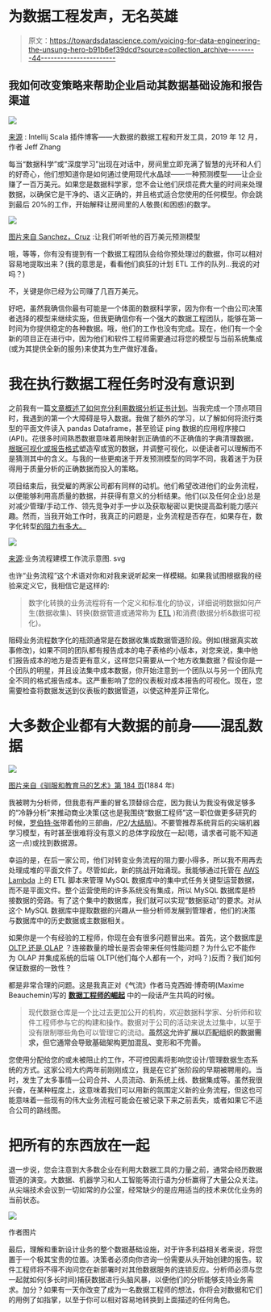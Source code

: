 # 为数据工程发声，无名英雄

> 原文：<https://towardsdatascience.com/voicing-for-data-engineering-the-unsung-hero-b91b6ef39dcd?source=collection_archive---------44----------------------->

## 我如何改变策略来帮助企业启动其数据基础设施和报告渠道

![](img/904219a9bf34d873b4b67429b4c63aa0.png)

[来源](https://blog.jetbrains.com/scala/2019/12/13/data-engineering-and-developer-tools-for-big-data/) : Intellij Scala 插件博客——大数据的数据工程和开发工具，2019 年 12 月，作者 Jeff Zhang

每当“数据科学”或“深度学习”出现在对话中，房间里立即充满了智慧的光环和人们的好奇心，他们想知道你是如何通过使用现代水晶球——一种预测模型——让企业赚了一百万美元。如果您是数据科学家，您不会让他们厌烦花费大量的时间来处理数据，以确保它是干净的、语义正确的，并且格式适合您使用的任何模型。你会跳到最后 20%的工作，开始解释让房间里的人敬畏(和困惑)的数学。

![](img/39dd5b5c9d6101a133fe1810875c2565.png)

[图片来自 Sanchez，Cruz](https://commons.wikimedia.org/wiki/File:Man_Giving_Toast_at_Banquet_Table_(26080717372).jpg) :让我们听听他的百万美元预测模型

哦，等等，你有没有提到有一个数据工程团队会给你预处理过的数据，你可以相对容易地提取出来？(我的意思是，看看他们疯狂的计划 ETL 工作的队列…我说的对吗？)

不，关键是你已经为公司赚了几百万美元。

好吧，虽然我确信你最有可能是一个体面的数据科学家，因为你有一个由公司决策者选择的模型来继续实施，但我更确信你有一个强大的数据工程团队，能够在第一时间为你提供稳定的各种数据。哦，他们的工作也没有完成。现在，他们有一个全新的项目正在进行中，因为他们和软件工程师需要通过将您的模型与当前系统集成(或为其提供全新的服务)来使其为生产做好准备。

# 我在执行数据工程任务时没有意识到

之前我有一篇[文章概述了如何充分利用数据分析证书计划](https://medium.com/@irishuang527/was-the-data-analytics-certificate-program-at-ryerson-university-really-worth-it-949c2460ee15)。当我完成一个顶点项目时，我遇到的第一个大障碍是导入数据。我做了额外的学习，以了解如何将流行类型的平面文件读入 pandas Dataframe，甚至验证 ping 数据的应用程序接口(API)。花很多时间熟悉数据意味着用映射到正确值的不正确值的字典清理数据，[根据可视化或报告格式](https://cran.r-project.org/web/packages/tidyr/vignettes/tidy-data.html)塑造窄或宽的数据，并调整可视化，以便读者可以理解而不是猜测其中的含义。与我的一些更痴迷于开发预测模型的同学不同，我着迷于为获得用于质量分析的正确数据而投入的策略。

项目结束后，我受雇的两家公司都有同样的动机。他们希望改进他们的业务流程，以便能够利用高质量的数据，并获得有意义的分析结果。他们(以及任何企业)总是对减少管理/手动工作、领先竞争对手一步以及获取秘密以更快提高盈利能力感兴趣。然而，当我开始工作时，我真正的问题是，业务流程是否存在，如果存在，数字化转型[的阻力有多大。](https://www.salesforce.com/ca/products/platform/what-is-digital-transformation/#:~:text=Digital%20transformation%20is%20the%20process,digital%20age%20is%20digital%20transformation.)

![](img/5b4d4f1d6702804d58b434f9c4eee24d.png)

[来源](https://commons.wikimedia.org/wiki/File:Business_Process_Modelling_Workflow_Schematic.svg):业务流程建模工作流示意图. svg

也许“业务流程”这个术语对你和对我来说听起来一样模糊。如果我试图根据我的经验来定义它，我相信它是这样的:

> 数字化转换的业务流程将有一个定义和标准化的协议，详细说明数据如何产生(数据收集)、转换(数据管道或通常称为 [ETL](https://en.wikipedia.org/wiki/Extract,_transform,_load) )和消费(数据分析&数据可视化)。

阻碍业务流程数字化的瓶颈通常是在数据收集或数据管道阶段。例如(根据真实故事修改)，如果不同的团队都有报告成本的电子表格的小版本，对您来说，集中他们报告成本的地方是否更有意义，这样您只需要从一个地方收集数据？假设你是一个团队的明星，并且设法集中成本数据，你开始注意到一个团队以与另一个团队完全不同的格式报告成本。这严重影响了您的仪表板对成本报告的可视化。现在，您需要检查将数据发送到仪表板的数据管道，以使这种差异正常化。

# 大多数企业都有大数据的前身——混乱数据

![](img/078129114a585b8784691836f5430918.png)

[图片来自《驯服和教育马的艺术》第 184 页](https://www.google.com/url?sa=i&url=https%3A%2F%2Fwww.flickr.com%2Fphotos%2Finternetarchivebookimages%2F14760413391%2F&psig=AOvVaw3w3SkBxWC_D0_cTLbDCvGE&ust=1590971352317000&source=images&cd=vfe&ved=0CA0QjhxqFwoTCPD4ua7s3OkCFQAAAAAdAAAAABAL)(1884 年)

我被聘为分析师，但我患有严重的冒名顶替综合症，因为我认为我没有做足够多的“冷静分析”来推动商业决策(这也是我围绕“数据工程师”这一职位做更多研究的时候，[罗伯特·张](https://medium.com/@rchang)带着他的三部曲，/[P2](https://medium.com/@rchang/a-beginners-guide-to-data-engineering-part-ii-47c4e7cbda71?source=---------8------------------)/[大结局](https://medium.com/@rchang/a-beginners-guide-to-data-engineering-the-series-finale-2cc92ff14b0?source=---------7------------------))。不要管推荐系统背后的尖端机器学习模型，有时甚至很难将没有意义的总体字段放在一起(嗯，请求者可能不知道这一点)或找到数据源。

幸运的是，在后一家公司，他们对转变业务流程的阻力要小得多，所以我不用再去处理成堆的平面文件了。尽管如此，新的挑战开始涌现。我能够通过托管在 [AWS Lambda](https://aws.amazon.com/lambda/) 上的 ETL 脚本来管理 MySQL 数据库中的集中式任务关键型运营数据，而不是平面文件。整个运营使用的许多系统没有集成，所以 MySQL 数据库是桥接数据的旁路。有了这个集中的数据库，我们就可以实现“数据驱动”的要求。对从这个 MySQL 数据库中提取数据的兴趣从一些分析师发展到管理者，他们的决策与数据库中的历史数据或主数据相关。

如果你是一个有经验的工程师，你现在会有很多问题冒出来。首先，这个数据库[是 OLTP 还是 OLAP](https://www.guru99.com/oltp-vs-olap.html) ？连接数量的增长是否会带来任何性能问题？为什么它不能作为 OLAP 并集成系统的后端 OLTP(他们每个人都有一个，对吗？)反而？我们如何保证数据的一致性？

都是非常合理的问题。这是我真正对《气流》作者马克西姆·博奇明(Maxime Beauchemin)写的 [**数据工程师的崛起**](https://www.freecodecamp.org/news/the-rise-of-the-data-engineer-91be18f1e603/) 中的一段话产生共鸣的时候。

> 现代数据仓库是一个比过去更加公开的机构，欢迎数据科学家、分析师和软件工程师参与它的构建和操作。数据对于公司的活动来说太过集中，以至于没有限制哪些角色可以管理它的流动。**虽然这允许扩展以匹配组织的数据需求，但它通常会导致基础架构更加混乱、变形和不完善。**

您使用分配给您的或未被阻止的工作，不可控因素将影响您设计/管理数据生态系统的方式。这家公司大约两年前刚刚成立，我是在它扩张阶段的早期被聘用的。当时，发生了太多事情—公司合并、人员流动、新系统上线、数据集成等。虽然我很兴奋，在某种程度上，这意味着我们可以用新的氛围定义新的业务流程，但这也可能意味着一些现有的伟大业务流程可能会在被记录下来之前丢失，或者如果它不适合公司的路线图。

# 把所有的东西放在一起

退一步说，您会注意到大多数企业在利用大数据工具的力量之前，通常会经历数据管道的演变。大数据、机器学习和人工智能等流行语为分析赢得了大量公众关注。从尖端技术会议到一切如常的办公室，经常缺少的是应用适当的技术来优化业务的当前状态。

![](img/f0d9896c72aa5441b3ac54cca2757947.png)

作者图片

最后，理解和重新设计业务的整个数据基础设施，对于许多利益相关者来说，将您置于一个极其宝贵的位置。决策者必须向你咨询一份需要从头开始创建的报告。软件工程师将不得不询问您在新部署时对其他数据服务的连锁反应。分析师必须与您一起就如何(多长时间)捕获数据进行头脑风暴，以便他们的分析能够支持业务需求。加分？如果有一天你改变了成为一名数据工程师的想法，你将会对数据和它们的用例了如指掌，以至于你可以相对容易地转换到上面描述的任何角色。